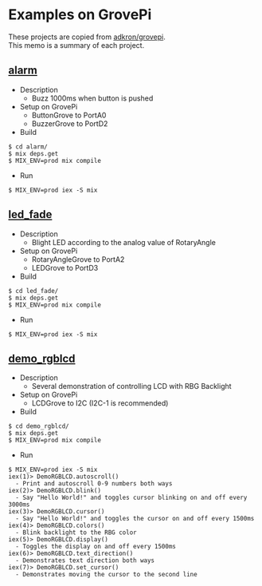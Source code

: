 # Examples on GrovePi

These projects are copied from [adkron/grovepi](https://github.com/adkron/grovepi).  
This memo is a summary of each project.

## [alarm](./alarm)

- Description
  - Buzz 1000ms when button is pushed
- Setup on GrovePi
  - ButtonGrove to PortA0
  - BuzzerGrove to PortD2
- Build
```
$ cd alarm/
$ mix deps.get
$ MIX_ENV=prod mix compile
```
- Run
```
$ MIX_ENV=prod iex -S mix
```

## [led_fade](./led_fade)

- Description
  - Blight LED according to the analog value of RotaryAngle
- Setup on GrovePi
  - RotaryAngleGrove to PortA2
  - LEDGrove to PortD3
- Build
```
$ cd led_fade/
$ mix deps.get
$ MIX_ENV=prod mix compile
```
- Run
```
$ MIX_ENV=prod iex -S mix
```

## [demo_rgblcd](./demo_rgblcd)

- Description
  - Several demonstration of controlling LCD with RBG Backlight
- Setup on GrovePi
  - LCDGrove to I2C (I2C-1 is recommended)
- Build
```
$ cd demo_rgblcd/
$ mix deps.get
$ MIX_ENV=prod mix compile
```
- Run
```
$ MIX_ENV=prod iex -S mix
iex(1)> DemoRGBLCD.autoscroll()
  - Print and autoscroll 0-9 numbers both ways
iex(2)> DemoRGBLCD.blink()
  - Say "Hello World!" and toggles cursor blinking on and off every 3000ms
iex(3)> DemoRGBLCD.cursor()
  - Say "Hello World!" and toggles the cursor on and off every 1500ms
iex(4)> DemoRGBLCD.colors()
  - Blink backlight to the RBG color
iex(5)> DemoRGBLCD.display()
  - Toggles the display on and off every 1500ms
iex(6)> DemoRGBLCD.text_direction()
  - Demonstrates text direction both ways
iex(7)> DemoRGBLCD.set_cursor()
  - Demonstrates moving the cursor to the second line
```



